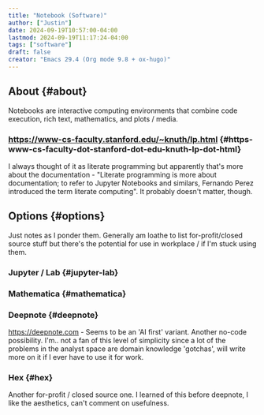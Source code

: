 ```yaml
---
title: "Notebook (Software)"
author: ["Justin"]
date: 2024-09-19T10:57:00-04:00
lastmod: 2024-09-19T11:17:24-04:00
tags: ["software"]
draft: false
creator: "Emacs 29.4 (Org mode 9.8 + ox-hugo)"
---
```


<div class="outline-1 jvc">

## About {#about}

Notebooks are interactive computing environments that combine code execution,
rich text, mathematics, and plots / media.

<div class="outline-2 jvc">

### <https://www-cs-faculty.stanford.edu/~knuth/lp.html> {#https-www-cs-faculty-dot-stanford-dot-edu-knuth-lp-dot-html}

I always thought of it as literate programming but apparently that's more about
the documentation - "Literate programming is more about documentation; to refer
to Jupyter Notebooks and similars, Fernando Perez introduced the term literate
computing". It probably doesn't matter, though.

</div>

</div>

<div class="outline-1 jvc">

## Options {#options}

Just notes as I ponder them. Generally am loathe to list for-profit/closed
source stuff but there's the potential for use in workplace / if I'm stuck using them.

<div class="outline-2 jvc">

### Jupyter / Lab {#jupyter-lab}


</div>

<div class="outline-2 jvc">

### Mathematica {#mathematica}


</div>

<div class="outline-2 jvc">

### Deepnote {#deepnote}

<https://deepnote.com> - Seems to be an 'AI first' variant. Another no-code
possibility. I'm.. not a fan of this level of simplicity since a lot of the
problems in the analyst space are domain knowledge 'gotchas', will write more on
it if I ever have to use it for work.

</div>

<div class="outline-2 jvc">

### Hex {#hex}

Another for-profit / closed source one. I learned of this before deepnote, I
like the aesthetics, can't comment on usefulness.

</div>

</div>
